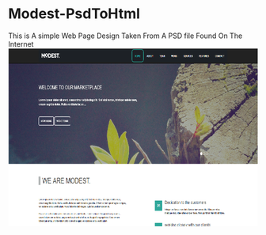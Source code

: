 # Modest-PsdToHtml

This is A simple Web Page Design Taken From A PSD file Found On The Internet
![alt text](https://github.com/omarahmedelnemr/Modest-PsdToHtml/blob/main/Modest.png)
